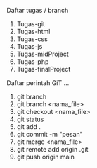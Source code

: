 Daftar tugas / branch
1. Tugas-git
2. Tugas-html
3. Tugas-css
4. Tugas-js
5. Tugas-midProject
6. Tugas-php
7. Tugas-finalProject
   
Daftar perintah GiT
…

1. git branch
2. git branch <nama_file>
3. git checkout <nama_file>
4. git status
5. git add .
6. git commit -m "pesan"
7. git merge <nama_file>
8. git remote add origin .git
9. git push origin main